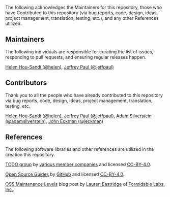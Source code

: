 The following acknowledges the Maintainers for this repository, those who have Contributed to this repository (via bug reports, code, design, ideas, project management, translation, testing, etc.), and any other References utilized.

## Maintainers

The following individuals are responsible for curating the list of issues, responding to pull requests, and ensuring regular releases happen.

[Helen Hou-Sandí (@helen)](https://github.com/helen), [Jeffrey Paul (@jeffpaul)](https://github.com/jeffpaul)

## Contributors

Thank you to all the people who have already contributed to this repository via bug reports, code, design, ideas, project management, translation, testing, etc.

[Helen Hou-Sandi (@helen)](https://github.com/helen), [Jeffrey Paul (@jeffpaul)](https://github.com/jeffpaul), [Adam Silverstein (@adamsilverstein)](https://github.com/adamsilverstein), [John Eckman (@jeckman)](https://github.com/jeckman)

## References

The following software libraries and other references are utilized in the creation this repository.

[TODO group](https://todogroup.org) by [various member companies](https://todogroup.org/members/) and licensed [CC-BY-4.0](https://github.com/todogroup/todogroup.github.io/blob/master/LICENSE).

[Open Source Guides](https://opensource.guide) by [GitHub](https://github.com/github/opensource.guide) and licensed [CC-BY-4.0](https://github.com/github/opensource.guide/blob/master/LICENSE).

[OSS Maintenance Levels](https://formidable.com/blog/2019/oss-maintenance/) blog post by [Lauren Eastridge](https://formidable.com/blog/author/lauren-eastridge/) of [Formidable Labs, Inc.](https://formidable.com/).
